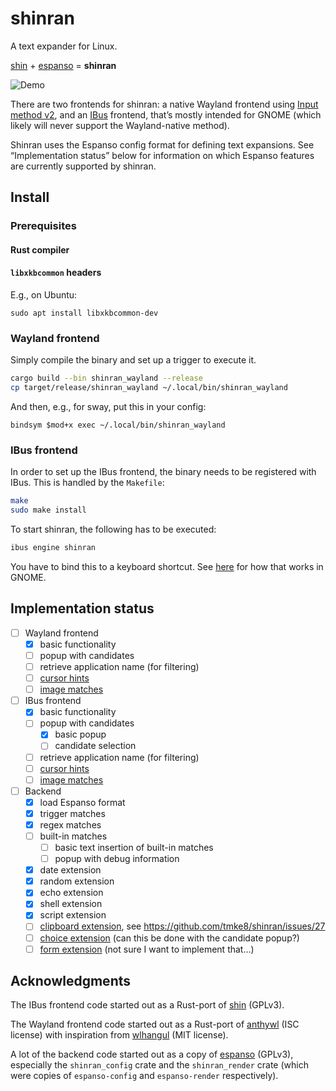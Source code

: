 # shinran
A text expander for Linux.

[shin](https://github.com/p-e-w/shin) + [espanso](https://github.com/espanso/espanso) = **shinran**

![Demo](assets/screencast.gif)

There are two frontends for shinran: a native Wayland frontend using [Input method v2](https://wayland.app/protocols/input-method-unstable-v2),
and an [IBus](https://github.com/ibus/ibus) frontend, that’s mostly intended for GNOME (which likely will never support the Wayland-native method).

Shinran uses the Espanso config format for defining text expansions. See “Implementation status” below for information on which Espanso features are currently supported by shinran.

## Install
### Prerequisites
#### Rust compiler
#### `libxkbcommon` headers

E.g., on Ubuntu:
```
sudo apt install libxkbcommon-dev
```

### Wayland frontend
Simply compile the binary and set up a trigger to execute it.

```sh
cargo build --bin shinran_wayland --release
cp target/release/shinran_wayland ~/.local/bin/shinran_wayland
```

And then, e.g., for sway, put this in your config:

```
bindsym $mod+x exec ~/.local/bin/shinran_wayland
```

### IBus frontend
In order to set up the IBus frontend, the binary needs to be registered with IBus. This is handled by the `Makefile`:

```sh
make
sudo make install
```

To start shinran, the following has to be executed:

```sh
ibus engine shinran
```

You have to bind this to a keyboard shortcut. See [here](https://docs.fedoraproject.org/en-US/quick-docs/gnome-setting-key-shortcut/) for how that works in GNOME.

## Implementation status

- [ ] Wayland frontend
	- [x] basic functionality
	- [ ] popup with candidates
	- [ ] retrieve application name (for filtering)
	- [ ] [cursor hints](https://github.com/espanso/website/blob/486c44e09959bbca81244cdb62f8fdb69b7834a8/docs/matches/basics.md#cursor-hints)
	- [ ] [image matches](https://github.com/espanso/website/blob/486c44e09959bbca81244cdb62f8fdb69b7834a8/docs/matches/basics.md#image-matches)
- [ ] IBus frontend
	- [x] basic functionality
	- [ ] popup with candidates
		- [x] basic popup
		- [ ] candidate selection
	- [ ] retrieve application name (for filtering)
	- [ ] [cursor hints](https://github.com/espanso/website/blob/486c44e09959bbca81244cdb62f8fdb69b7834a8/docs/matches/basics.md#cursor-hints)
	- [ ] [image matches](https://github.com/espanso/website/blob/486c44e09959bbca81244cdb62f8fdb69b7834a8/docs/matches/basics.md#image-matches)
- [ ] Backend
	- [x] load Espanso format
	- [x] trigger matches
	- [x] regex matches
	- [ ] built-in matches
		- [ ] basic text insertion of built-in matches
		- [ ] popup with debug information
	- [x] date extension
	- [x] random extension
	- [x] echo extension
	- [x] shell extension
	- [x] script extension
	- [ ] [clipboard extension](https://github.com/espanso/website/blob/486c44e09959bbca81244cdb62f8fdb69b7834a8/docs/matches/extensions.mdx#clipboard-extension), see https://github.com/tmke8/shinran/issues/27
	- [ ] [choice extension](https://github.com/espanso/website/blob/486c44e09959bbca81244cdb62f8fdb69b7834a8/docs/matches/extensions.mdx#choice-extension) (can this be done with the candidate popup?)
	- [ ] [form extension](https://github.com/espanso/website/blob/486c44e09959bbca81244cdb62f8fdb69b7834a8/docs/matches/extensions.mdx#form-extension) (not sure I want to implement that…)

## Acknowledgments
The IBus frontend code started out as a Rust-port of [shin](https://github.com/p-e-w/shin) (GPLv3).

The Wayland frontend code started out as a Rust-port of [anthywl](https://github.com/tadeokondrak/anthywl) (ISC license) with inspiration from [wlhangul](https://github.com/emersion/wlhangul) (MIT license).

A lot of the backend code started out as a copy of [espanso](https://github.com/espanso/espanso) (GPLv3), especially the `shinran_config` crate and the `shinran_render` crate (which were copies of `espanso-config` and `espanso-render` respectively).
